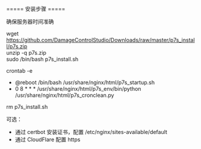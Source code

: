 ===== 安装步骤 =====  

确保服务器时间准确  

wget https://github.com/DamageControlStudio/Downloads/raw/master/p7s_install/p7s.zip  
unzip -q p7s.zip  
sudo /bin/bash p7s_install.sh  

crontab -e  
- @reboot /bin/bash /usr/share/nginx/html/p7s_startup.sh  
- 0 8 * * *  /usr/share/nginx/html/p7s_env/bin/python /usr/share/nginx/html/p7s_cronclean.py  

rm p7s_install.sh <!-- 避免下次下载变成 install.sh.1 -->  

可选：  
- 通过 certbot 安装证书，配置 /etc/nginx/sites-available/default  
- 通过 CloudFlare 配置 https  

